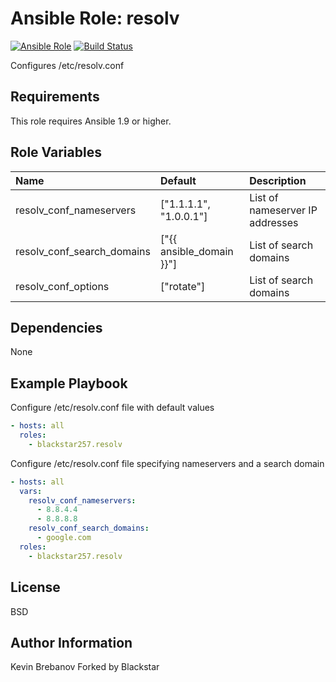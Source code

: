 # Ansible Role: resolv

[![Ansible Role](https://img.shields.io/badge/role-blackstar257.resolv-blue.svg)](https://galaxy.ansible.com/blackstar257/resolv/)
[![Build Status](https://travis-ci.org/blackstar257/ansible-resolv.svg?branch=master)](https://travis-ci.org/blackstar257/ansible-resolv)

Configures /etc/resolv.conf

## Requirements

This role requires Ansible 1.9 or higher.

## Role Variables

| Name                       | Default                  | Description                     |
| :------------------------- | :----------------------- | :------------------------------ |
| resolv_conf_nameservers    | ["1.1.1.1", "1.0.0.1"]   | List of nameserver IP addresses |
| resolv_conf_search_domains | ["{{ ansible_domain }}"] | List of search domains          |
| resolv_conf_options        | ["rotate"]               | List of search domains          |

## Dependencies

None

## Example Playbook

Configure /etc/resolv.conf file with default values

```yaml
- hosts: all
  roles:
    - blackstar257.resolv
```

Configure /etc/resolv.conf file specifying nameservers and a search domain

```yaml
- hosts: all
  vars:
    resolv_conf_nameservers:
      - 8.8.4.4
      - 8.8.8.8
    resolv_conf_search_domains:
      - google.com
  roles:
    - blackstar257.resolv
```

## License

BSD

## Author Information

Kevin Brebanov
Forked by Blackstar
